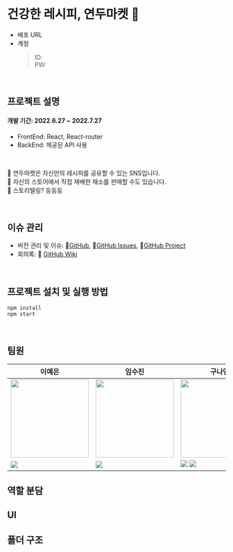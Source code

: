 # 건강한 레시피, 연두마켓 🌿
- 배포 URL
- 계정
	> ID: <br>
	> PW: 
<br>

## 프로젝트 설명
#### 개발 기간: 2022.6.27 ~ 2022.7.27
- FrontEnd: React, React-router
- BackEnd: 제공된 API 사용
<br>

🌱 연두마켓은 자신만의 레시피를 공유할 수 있는 SNS입니다. <br>
🌱 자신의 스토어에서 직접 재배한 채소를 판매할 수도 있습니다. <br>
🌱 스토리텔링? 등등등

<br>

## 이슈 관리
- 버전 관리 및 이슈: 🔗[GitHub](https://github.com/Likelion-Project-3/yeondu-market), 🔗[GitHub Issues](https://github.com/Likelion-Project-3/yeondu-market/issues), 🔗[GitHub Project](https://github.com/Likelion-Project-3/yeondu-market/projects/1)
- 회의록: 🔗 [GitHub Wiki](https://github.com/Likelion-Project-3/yeondu-market/wiki)
<br>

## 프로젝트 설치 및 실행 방법
```
npm install
npm start
```
<br>

## 팀원
| 이예은 | 임수진| 구나영 |  임수현 | 
|--|--|--|--|
|<img src="https://avatars.githubusercontent.com/leeyeun" height=180 width=180> | <img src="https://avatars.githubusercontent.com/etoile-j" height=180 width=180>  | <img src="https://avatars.githubusercontent.com/Nayoung-Gu" height=180 width=180> |  <img src="https://cdn.discordapp.com/attachments/984722096242434061/999668677567844392/1658409963741.jpg" height=180 width=180>|
| <a href="https://github.com/leeyeun"><img src="https://img.shields.io/badge/GitHub-181717?style=flat&logo=GitHub&logoColor=white"/></a> | <a href="https://github.com/etoile-j"><img src="https://img.shields.io/badge/GitHub-181717?style=flat&logo=GitHub&logoColor=white"/></a> | <a href="https://github.com/Nayoung-Gu"><img src="https://img.shields.io/badge/GitHub-181717?style=flat&logo=GitHub&logoColor=white"/></a> <a href="https://velog.io/@mooongs"><img src="https://img.shields.io/badge/Velog-1FC392?style=flat&logo=Vimeo&logoColor=white&link=https://velog.io/@new_wisdom"/></a> | <a href="https://github.com/hyuni97"><img src="https://img.shields.io/badge/GitHub-181717?style=flat&logo=GitHub&logoColor=white"/></a> |


## 역할 분담

## UI

## 폴더 구조

